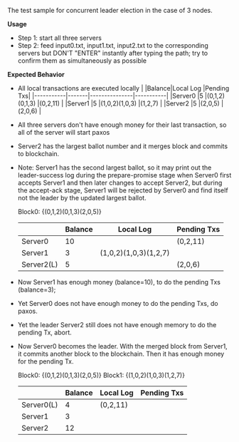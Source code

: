 The test sample for concurrent leader election in the case of 3 nodes.

**Usage**

* Step 1: start all three servers
* Step 2: feed input0.txt, input1.txt, input2.txt to the corresponding servers but DON'T "ENTER" instantly after typing the path; try to confirm them as simultaneously as possible

**Expected Behavior**

* All local transactions are executed locally
	|	        |Balance|Local Log		|Pending Txs|
	|-----------|-------|---------------|-----------|
	|Server0	|5		|(0,1,2)(0,1,3)	|(0,2,11)	|
	|Server1	|5		|(1,0,2)(1,0,3)	|(1,2,7)	|
	|Server2	|5		|(2,0,5)		|(2,0,6)	|

* All three servers don't have enough money for their last transaction, so all of the server will start paxos

* Server2 has the largest ballot number and it merges block and commits to blockchain.
* Note: Server1 has the second largest ballot, so it may print out the leader-success log during the prepare-promise stage when Server0 first accepts Server1 and then later changes to accept Server2, but during the accept-ack stage, Server1 will be rejected by Server0 and find itself not the leader by the updated largest ballot.

	Block0: {(0,1,2)(0,1,3)(2,0,5)}

	|        	|Balance|Local Log				|Pending Txs|
	|-----------|-------|-----------------------|-----------|
	|Server0	|10		|						|(0,2,11)	|
	|Server1	|3		|(1,0,2)(1,0,3)(1,2,7)	|			|
	|Server2(L)	|5		|						|(2,0,6)	|

* Now Server1 has enough money (balance=10), to do the pending Txs (balance=3);
* Yet Server0 does not have enough money to do the pending Txs, do paxos.
* Yet the leader Server2 still does not have enough memory to do the pending Tx, abort.

* Now Server0 becomes the leader. With the merged block from Server1, it commits another block to the blockchain. Then it has enough money for the pending Tx.

	Block0: {(0,1,2)(0,1,3)(2,0,5)}
	Block1: {(1,0,2)(1,0,3)(1,2,7)}

	|        	|Balance|Local Log				|Pending Txs|
	|-----------|-------|-----------------------|-----------|
	|Server0(L)	|4		|(0,2,11)				|			|
	|Server1	|3		|						|			|
	|Server2	|12		|						|			|
